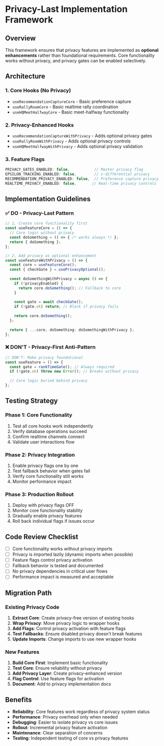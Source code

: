 # Privacy-Last Implementation Framework

## Overview

This framework ensures that privacy features are implemented as **optional enhancements** rather than foundational requirements. Core functionality works without privacy, and privacy gates can be enabled selectively.

## Architecture

### 1. Core Hooks (No Privacy)
- `useRecommendationCaptureCore` - Basic preference capture
- `useRallyRoomCore` - Basic realtime rally coordination  
- `useHQMeetHalfwayCore` - Basic meet-halfway functionality

### 2. Privacy-Enhanced Hooks  
- `useRecommendationCaptureWithPrivacy` - Adds optional privacy gates
- `useRallyRoomWithPrivacy` - Adds optional privacy controls
- `useHQMeetHalfwayWithPrivacy` - Adds optional privacy validation

### 3. Feature Flags
```typescript
PRIVACY_GATES_ENABLED: false,           // Master privacy flag
EPSILON_TRACKING_ENABLED: false,        // ε-differential privacy
RECOMMENDATION_PRIVACY_ENABLED: false,  // Preference capture privacy
REALTIME_PRIVACY_ENABLED: false,       // Real-time privacy controls
```

## Implementation Guidelines

### ✅ DO - Privacy-Last Pattern
```typescript
// 1. Create core functionality first
const useFeatureCore = () => {
  // Core logic without privacy
  const doSomething = () => { /* works always */ };
  return { doSomething };
};

// 2. Add privacy as optional enhancement
const useFeatureWithPrivacy = () => {
  const core = useFeatureCore();
  const { checkGate } = usePrivacyOptional();
  
  const doSomethingWithPrivacy = async () => {
    if (!privacyEnabled) {
      return core.doSomething(); // Fallback to core
    }
    
    const gate = await checkGate();
    if (!gate.ok) return; // Block if privacy fails
    
    return core.doSomething();
  };
  
  return { ...core, doSomething: doSomethingWithPrivacy };
};
```

### ❌ DON'T - Privacy-First Anti-Pattern  
```typescript
// DON'T: Make privacy foundational
const useFeature = () => {
  const gate = rankTimeGate(); // Always required
  if (!gate.ok) throw new Error(); // Breaks without privacy
  
  // Core logic buried behind privacy
};
```

## Testing Strategy

### Phase 1: Core Functionality
1. Test all core hooks work independently
2. Verify database operations succeed  
3. Confirm realtime channels connect
4. Validate user interactions flow

### Phase 2: Privacy Integration
1. Enable privacy flags one by one
2. Test fallback behavior when gates fail
3. Verify core functionality still works
4. Monitor performance impact

### Phase 3: Production Rollout
1. Deploy with privacy flags OFF
2. Monitor core functionality stability  
3. Gradually enable privacy features
4. Roll back individual flags if issues occur

## Code Review Checklist

- [ ] Core functionality works without privacy imports
- [ ] Privacy is imported lazily (dynamic imports when possible)
- [ ] Feature flags control privacy activation
- [ ] Fallback behavior is tested and documented
- [ ] No privacy dependencies in critical user flows
- [ ] Performance impact is measured and acceptable

## Migration Path

### Existing Privacy Code
1. **Extract Core**: Create privacy-free version of existing hooks
2. **Wrap Privacy**: Move privacy logic to wrapper hooks
3. **Add Flags**: Control privacy activation with feature flags
4. **Test Fallbacks**: Ensure disabled privacy doesn't break features
5. **Update Imports**: Change imports to use new wrapper hooks

### New Features  
1. **Build Core First**: Implement basic functionality
2. **Test Core**: Ensure reliability without privacy
3. **Add Privacy Layer**: Create privacy-enhanced version
4. **Flag Control**: Use feature flags for activation
5. **Document**: Add to privacy implementation docs

## Benefits

- **Reliability**: Core features work regardless of privacy system status
- **Performance**: Privacy overhead only when needed  
- **Debugging**: Easier to isolate privacy vs core issues
- **Rollout**: Incremental privacy feature activation
- **Maintenance**: Clear separation of concerns
- **Testing**: Independent testing of core vs privacy features